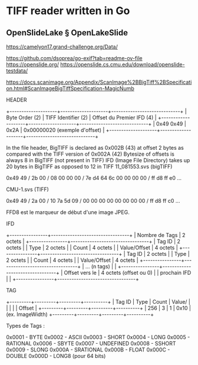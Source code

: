 # TIFF reader written in Go

## OpenSlideLake § OpenLakeSlide

https://camelyon17.grand-challenge.org/Data/

https://github.com/dsoprea/go-exif?tab=readme-ov-file
https://openslide.org/
https://openslide.cs.cmu.edu/download/openslide-testdata/

https://docs.scanimage.org/Appendix/ScanImage%2BBigTiff%2BSpecification.html#ScanImageBigTiffSpecification-MagicNumb

HEADER

+--------------------+--------------------+-----------------------------+ 
| Byte Order (2) | TIFF Identifier (2) | Offset du Premier IFD (4) | 
+--------------------+--------------------+-----------------------------+ 
| 0x49 0x49 | 0x2A | 0x00000020 (exemple d'offset) | 
+--------------------+--------------------+-----------------------------+

In the file header, BigTIFF is declared as 0x002B (43) at offset 2 bytes as compared with the TIFF version of 0x002A (42)
Bytesize of offsets is always 8 in BigTIFF (not present in TIFF)
IFD (Image File Directory) takes up 20 bytes in BigTIFF as opposed to 12 in TIFF
11_081553.svs (bigTIFF)

0x49 49 / 2b 00 / 08 00 00 00 / 7e d4 64 6c 00 00 00 00 / ff d8 ff e0 …

CMU-1.svs (TIFF)

0x49 49 / 2a 00 / 10 7a 5d 09 / 00 00 00 00 00 00 00 00 / ff d8 ff c0 …

FFD8 est le marqueur de début d'une image JPEG.

IFD

+----------------+---------------------------------+ | Nombre de Tags | 2 octets | +----------------+---------------------------------+ | Tag ID | 2 octets | | Type | 2 octets | | Count | 4 octets | | Value/Offset | 4 octets | +----------------+---------------------------------+ | Tag ID | 2 octets | | Type | 2 octets | | Count | 4 octets | | Value/Offset | 4 octets | +----------------+---------------------------------+ | ... (n tags) | | +----------------+---------------------------------+ | Offset vers le | 4 octets (offset ou 0) | | prochain IFD | | +----------------+---------------------------------+

TAG

+---------+---------+---------+----------+ | Tag ID | Type | Count | Value/ | | | | | Offset | +---------+---------+---------+----------+ | 256 | 3 | 1 | 0x10 | (ex. ImageWidth) +---------+---------+---------+----------+

Types de Tags :

0x0001 - BYTE
0x0002 - ASCII
0x0003 - SHORT
0x0004 - LONG
0x0005 - RATIONAL
0x0006 - SBYTE
0x0007 - UNDEFINED
0x0008 - SSHORT
0x0009 - SLONG
0x000A - SRATIONAL
0x000B - FLOAT
0x000C - DOUBLE
0x000D - LONG8 (pour 64 bits)